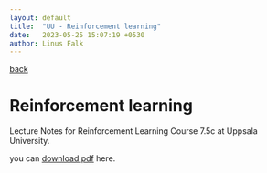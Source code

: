 ```yaml
---
layout: default
title:  "UU - Reinforcement learning"
date:   2023-05-25 15:07:19 +0530
author: Linus Falk
---
```


[back](https://falk0.github.io/)

# Reinforcement learning 
Lecture Notes for Reinforcement Learning Course 7.5c at Uppsala University.

you can [download pdf](https://Falk0.github.io/notes/reinforcementlearning.pdf) here.



<object data="{{ site.url }}{{ https://Falk0.github.io }}/notes/reinforcementlearning.pdf" width="1000" height="1000" type="application/pdf"></object>